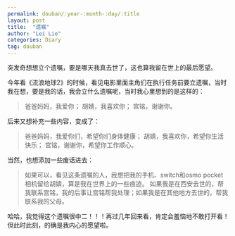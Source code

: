 ```yaml
---
permalink: douban/:year-:month-:day/:title
layout: post
title:  "遗嘱"
author: "Lei Lie"
categories: Diary
tag: douban
---
```


突发奇想想立个遗嘱，要是哪天我真去世了，这也算我留在世上的最后愿望。

今年看《流浪地球2》的时候，看见电影里面主角们在执行任务前要立遗嘱，当时我在想，要是我的话，我会立什么遗嘱呢，当时我心里想到的是这样的：

> 爸爸妈妈，我爱你；
> 胡婧，我喜欢你；
> 宫铭，谢谢你。

后来又想补充一些内容，变成了：

> 爸爸妈妈，我爱你们，希望你们身体健康；
> 胡婧，我喜欢你，希望你生活快乐；
> 宫铭，谢谢你，希望你工作顺心。

当然，也想添加一些废话进去：

> 如果可以，看见这条遗嘱的人，我想把我的手机、switch和osmo pocket相机留给胡婧，算是我在世界上的一些痕迹。
> 如果我是在西安去世的，帮我联系宫铭，我的后事让宫铭帮我处理；如果我是在其他地方去世的，帮我联系我的父母。

哈哈，我觉得这个遗嘱很中二！！！再过几年回来看，肯定会羞恼地不敢打开看！但此时此刻，的确是我内心的愿望啦。
